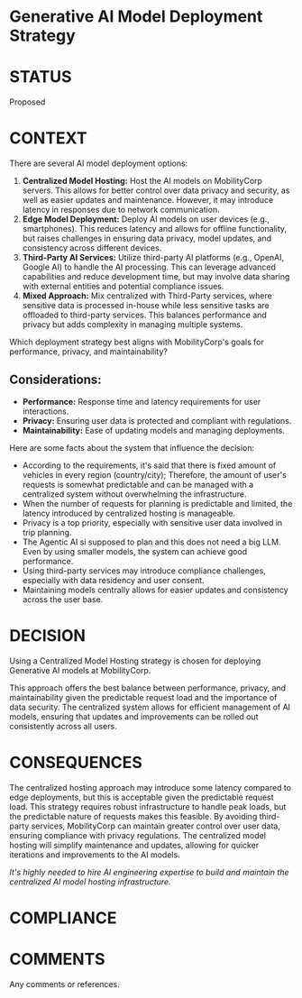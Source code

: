# Generative AI Model Deployment Strategy

# STATUS
Proposed 

# CONTEXT
There are several AI model deployment options:
1. **Centralized Model Hosting:** Host the AI models on MobilityCorp servers. This allows for better control over data privacy and security, as well as easier updates and maintenance. However, it may introduce latency in responses due to network communication.
2. **Edge Model Deployment:** Deploy AI models on user devices (e.g., smartphones). This reduces latency and allows for offline functionality, but raises challenges in ensuring data privacy, model updates, and consistency across different devices.
3. **Third-Party AI Services:** Utilize third-party AI platforms (e.g., OpenAI, Google AI) to handle the AI processing. This can leverage advanced capabilities and reduce development time, but may involve data sharing with external entities and potential compliance issues.
4. **Mixed Approach:** Mix centralized with Third-Party services, where sensitive data is processed in-house while less sensitive tasks are offloaded to third-party services. This balances performance and privacy but adds complexity in managing multiple systems.

Which deployment strategy best aligns with MobilityCorp's goals for performance, privacy, and maintainability?

## Considerations:
- **Performance:** Response time and latency requirements for user interactions.
- **Privacy:** Ensuring user data is protected and compliant with regulations.
- **Maintainability:** Ease of updating models and managing deployments.

Here are some facts about the system that influence the decision:
- According to the requirements, it's said that there is fixed amount of vehicles in every region (country/city); 
Therefore, the amount of user's requests is somewhat predictable and can be managed with a centralized system without overwhelming the infrastructure.  
- When the number of requests for planning is predictable and limited, the latency introduced by centralized hosting is manageable.
- Privacy is a top priority, especially with sensitive user data involved in trip planning.
- The Agentic AI si supposed to plan and this does not need a big LLM. Even by using smaller models, the system can achieve good performance.
- Using third-party services may introduce compliance challenges, especially with data residency and user consent.
- Maintaining models centrally allows for easier updates and consistency across the user base.


# DECISION
Using a Centralized Model Hosting strategy is chosen for deploying Generative AI models at MobilityCorp.

This approach offers the best balance between performance, privacy, and maintainability given the predictable request load and the importance of data security. 
The centralized system allows for efficient management of AI models, ensuring that updates and improvements can be rolled out consistently across all users.

# CONSEQUENCES

The centralized hosting approach may introduce some latency compared to edge deployments, but this is acceptable given the predictable request load.
This strategy requires robust infrastructure to handle peak loads, but the predictable nature of requests makes this feasible.
By avoiding third-party services, MobilityCorp can maintain greater control over user data, ensuring compliance with privacy regulations.
The centralized model hosting will simplify maintenance and updates, allowing for quicker iterations and improvements to the AI models.

*It's highly needed to hire AI engineering expertise to build and maintain the centralized AI model hosting infrastructure.*

# COMPLIANCE


# COMMENTS
Any comments or references.